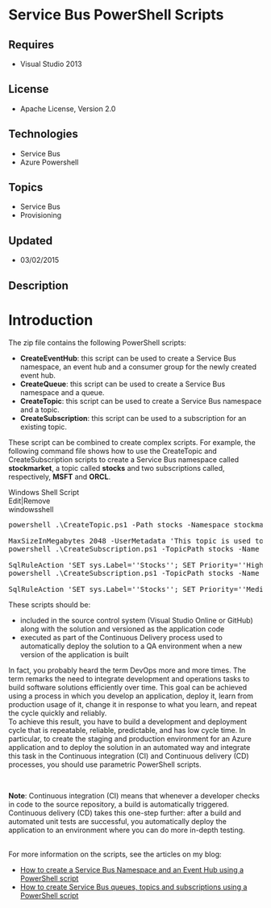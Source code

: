 # Service Bus PowerShell Scripts
## Requires
- Visual Studio 2013
## License
- Apache License, Version 2.0
## Technologies
- Service Bus
- Azure Powershell
## Topics
- Service Bus
- Provisioning
## Updated
- 03/02/2015
## Description

<h1>Introduction</h1>
<p>The zip file contains the following PowerShell scripts:</p>
<ul>
<li><strong>CreateEventHub</strong>: this script can be used to create a Service Bus namespace, an event hub and a consumer group for the newly created event hub.
</li><li><strong>CreateQueue</strong>: this script can be used to create a Service Bus namespace and a queue.
</li><li><strong>CreateTopic</strong>: this script can be used to create a Service Bus namespace and a topic.
</li><li><strong>CreateSubscription</strong>: this script can be used to a subscription for an existing topic.
</li></ul>
<p>These script can be combined to create complex scripts. For example, the following command file shows how to use the CreateTopic and CreateSubscription scripts to create a Service Bus namespace called
<strong>stockmarket</strong>, a topic called <strong>stocks</strong> and two subscriptions called, respectively,
<strong>MSFT</strong> and <strong>ORCL</strong>.</p>
<div class="scriptcode">
<div class="pluginEditHolder" pluginCommand="mceScriptCode">
<div class="title"><span>Windows Shell Script</span></div>
<div class="pluginLinkHolder"><span class="pluginEditHolderLink">Edit</span>|<span class="pluginRemoveHolderLink">Remove</span></div>
<span class="hidden">windowsshell</span>

<div class="preview">
<pre class="windowsshell">powershell&nbsp;.\CreateTopic.ps1&nbsp;<span class="windowsshell__commandext">-Path</span>&nbsp;stocks&nbsp;<span class="windowsshell__commandext">-Namespace</span>&nbsp;stockmarket&nbsp;<span class="windowsshell__commandext">-EnableExpress</span>&nbsp;<span class="windowsshell__number">$True</span>&nbsp;<span class="windowsshell__commandext">-EnableLargeMessages</span>&nbsp;<span class="windowsshell__number">$True</span>&nbsp;<span class="windowsshell__commandext">-EnablePartitioning</span>&nbsp;<span class="windowsshell__number">$True</span>&nbsp;<span class="windowsshell__commandext">-</span>&nbsp;
&nbsp;
MaxSizeInMegabytes&nbsp;<span class="windowsshell__number">2048</span>&nbsp;<span class="windowsshell__commandext">-UserMetadata</span>&nbsp;<span class="windowsshell__string">'This&nbsp;topic&nbsp;is&nbsp;used&nbsp;to&nbsp;process&nbsp;stock&nbsp;price&nbsp;messages.'</span>&nbsp;
powershell&nbsp;.\CreateSubscription.ps1&nbsp;<span class="windowsshell__commandext">-TopicPath</span>&nbsp;stocks&nbsp;<span class="windowsshell__commandext">-Name</span>&nbsp;MSFT&nbsp;<span class="windowsshell__commandext">-Namespace</span>&nbsp;stockmarket&nbsp;<span class="windowsshell__commandext">-DefaultMessageTimeToLive</span>&nbsp;<span class="windowsshell__number">1</span>&nbsp;<span class="windowsshell__commandext">-SqlFilter</span>&nbsp;<span class="windowsshell__string">'StockTicker='</span><span class="windowsshell__string">'MSFT'</span>''&nbsp;<span class="windowsshell__commandext">-</span>&nbsp;
&nbsp;
SqlRuleAction&nbsp;<span class="windowsshell__string">'SET&nbsp;sys.Label='</span><span class="windowsshell__string">'Stocks'</span><span class="windowsshell__string">';&nbsp;SET&nbsp;Priority='</span><span class="windowsshell__string">'High'</span>'<span class="windowsshell__string">'&nbsp;-UserMetadata&nbsp;'</span>This&nbsp;subscription&nbsp;is&nbsp;used&nbsp;to&nbsp;process&nbsp;messages&nbsp;<span class="windowsshell__command">for</span>&nbsp;the&nbsp;MSFT&nbsp;stock&nbsp;ticker'&nbsp;
powershell&nbsp;.\CreateSubscription.ps1&nbsp;<span class="windowsshell__commandext">-TopicPath</span>&nbsp;stocks&nbsp;<span class="windowsshell__commandext">-Name</span>&nbsp;ORCL&nbsp;<span class="windowsshell__commandext">-Namespace</span>&nbsp;stockmarket&nbsp;<span class="windowsshell__commandext">-DefaultMessageTimeToLive</span>&nbsp;<span class="windowsshell__number">1</span>&nbsp;<span class="windowsshell__commandext">-SqlFilter</span>&nbsp;<span class="windowsshell__string">'StockTicker='</span><span class="windowsshell__string">'ORCL'</span>''&nbsp;<span class="windowsshell__commandext">-</span>&nbsp;
&nbsp;
SqlRuleAction&nbsp;<span class="windowsshell__string">'SET&nbsp;sys.Label='</span><span class="windowsshell__string">'Stocks'</span><span class="windowsshell__string">';&nbsp;SET&nbsp;Priority='</span><span class="windowsshell__string">'Medium'</span>'<span class="windowsshell__string">'&nbsp;-UserMetadata&nbsp;'</span>This&nbsp;subscription&nbsp;is&nbsp;used&nbsp;to&nbsp;process&nbsp;messages&nbsp;<span class="windowsshell__command">for</span>&nbsp;the&nbsp;ORCL&nbsp;stock&nbsp;ticker'</pre>
</div>
</div>
</div>
<div class="endscriptcode">
<p>These scripts should be:</p>
<ul>
<li>included in the source control system (Visual Studio Online or GitHub) along with the solution and versioned as the application code
</li><li>executed as part of the Continuous Delivery process used to automatically deploy the solution to a QA environment when a new version of the application is built
</li></ul>
<p>In fact, you probably heard the term DevOps more and more times. The term remarks the need to integrate development and operations tasks to build software solutions efficiently over time. This goal can be achieved using a process in which you develop an
 application, deploy it, learn from production usage of it, change it in response to what you learn, and repeat the cycle quickly and reliably.
<br>
To achieve this result, you have to build a development and deployment cycle that is repeatable, reliable, predictable, and has low cycle time. In particular, to create the staging and production environment for an Azure application and to deploy the solution
 in an automated way and integrate this task in the Continuous integration (CI) and Continuous delivery (CD) processes, you should use parametric PowerShell scripts.&nbsp;&nbsp;&nbsp;&nbsp;</p>
<strong>&nbsp;</strong>
<p><strong>Note</strong>: Continuous integration (CI) means that whenever a developer checks in code to the source repository, a build is automatically triggered. Continuous delivery (CD) takes this one-step further: after a build and automated unit tests are
 successful, you automatically deploy the application to an environment where you can do more in-depth testing.</p>
&nbsp;</div>
<div class="endscriptcode"></div>
<div class="endscriptcode">For more information on the scripts, see the articles on my blog:</div>
<div class="endscriptcode">
<ul>
<li><a href="http://blogs.msdn.com/b/paolos/archive/2014/12/01/how-to-create-a-service-bus-namespace-and-an-event-hub-using-a-powershell-script.aspx">How to create a Service Bus Namespace and an Event Hub using a PowerShell script</a>
</li><li><a href="http://blogs.msdn.com/b/paolos/archive/2014/12/02/how-to-create-a-service-bus-queues-topics-and-subscriptions-using-a-powershell-script.aspx">How to create Service Bus queues, topics and subscriptions using a PowerShell script</a>
</li></ul>
</div>
<div class="endscriptcode"></div>
